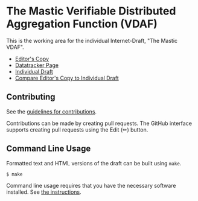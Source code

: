 # The Mastic Verifiable Distributed Aggregation Function (VDAF)

This is the working area for the individual Internet-Draft, "The Mastic VDAF".

* [Editor's Copy](https://jimouris.github.io/draft-mouris-cfrg-mastic/#go.draft-mouris-cfrg-mastic.html)
* [Datatracker Page](https://datatracker.ietf.org/doc/draft-mouris-cfrg-mastic)
* [Individual Draft](https://datatracker.ietf.org/doc/html/draft-mouris-cfrg-mastic)
* [Compare Editor's Copy to Individual Draft](https://jimouris.github.io/draft-mouris-cfrg-mastic/#go.draft-mouris-cfrg-mastic.diff)

## Contributing

See the
[guidelines for contributions](https://github.com/jimouris/draft-mouris-cfrg-mastic/blob/main/CONTRIBUTING.md).

Contributions can be made by creating pull requests.
The GitHub interface supports creating pull requests using the Edit (✏) button.

## Command Line Usage

Formatted text and HTML versions of the draft can be built using `make`.

```shell
$ make
```

Command line usage requires that you have the necessary software installed.  See
[the instructions](https://github.com/martinthomson/i-d-template/blob/main/doc/SETUP.md).

